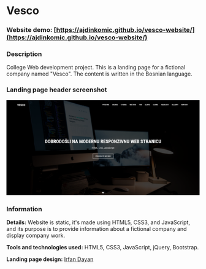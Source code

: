 # Vesco

### Website demo: [https://ajdinkomic.github.io/vesco-website/](https://ajdinkomic.github.io/vesco-website/)

### Description
College Web development project. This is a landing page for a fictional company named "Vesco". The content is written in the Bosnian language.

### Landing page header screenshot
![Landing page screenshot](/images/screenshot.png)

### Information
**Details:** Website is static, it's made using HTML5, CSS3, and JavaScript, and its purpose is to provide information about a fictional company and display company work.

**Tools and technologies used:** HTML5, CSS3, JavaScript, jQuery, Bootstrap.

**Landing page design:** [Irfan Dayan](https://www.udemy.com/course/build-modern-responsive-website-with-html5-css3-bootstrap/)
